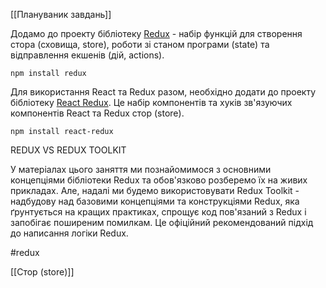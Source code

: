 [[Плануваник завдань]]

Додамо до проекту бібліотеку [Redux](https://redux.js.org/) - набір функцій для створення стора (сховища, store), роботи зі станом програми (state) та відправлення екшенів (дій, actions).

```
npm install redux
```

Для використання React та Redux разом, необхідно додати до проекту бібліотеку [React Redux](https://react-redux.js.org/). Це набір компонентів та хуків зв'язуючих компонентів React та Redux стор (store).

```
npm install react-redux
```

REDUX VS REDUX TOOLKIT

У матеріалах цього заняття ми познайомимося з основними концепціями бібліотеки Redux та обов'язково розберемо їх на живих прикладах. Але, надалі ми будемо використовувати Redux Toolkit - надбудову над базовими концепціями та конструкціями Redux, яка ґрунтується на кращих практиках, спрощує код пов'язаний з Redux і запобігає поширеним помилкам. Це офіційний рекомендований підхід до написання логіки Redux.

#redux

[[Стор (store)]]
